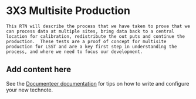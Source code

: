 # 3X3 Multisite Production

```{abstract}
This RTN will describe the process that we have taken to prove that we can process data at multiple sites, bring data back to a central location for calibration, redistribute the out puts and continue the production.  These tests are a proof of concept for multisite production for LSST and are a key first step in understanding the process, and where we need to focus our development.
```

## Add content here

See the [Documenteer documentation](https://documenteer.lsst.io/technotes/index.html) for tips on how to write and configure your new technote.
